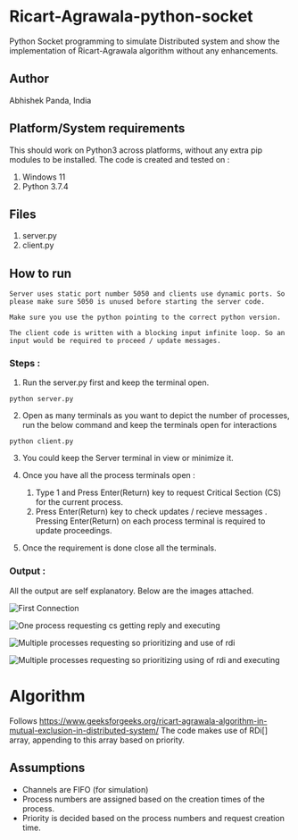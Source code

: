 # Ricart-Agrawala-python-socket
Python Socket programming to simulate Distributed system and show the implementation of Ricart-Agrawala algorithm without any enhancements.

## Author
Abhishek Panda, India

## Platform/System requirements
This should work on Python3 across platforms, without any extra pip modules to be installed. The code is created and tested on :
1. Windows 11
2. Python 3.7.4 

## Files
1. server.py
2. client.py

## How to run 
```
Server uses static port number 5050 and clients use dynamic ports. So please make sure 5050 is unused before starting the server code.
```
```
Make sure you use the python pointing to the correct python version. 
```
```
The client code is written with a blocking input infinite loop. So an input would be required to proceed / update messages.
```
### Steps : 
1. Run the server.py first and keep the terminal open.
```
python server.py
```
2. Open as many terminals as you want to depict the number of processes, run the below command and keep the terminals open for interactions
```
python client.py
```
3. You could keep the Server terminal in view or minimize it.

4. Once you have all the process terminals open :
    1. Type 1 and Press Enter(Return) key to request Critical Section (CS) for the current process.
    2. Press Enter(Return) key to check updates / recieve messages . Pressing Enter(Return) on each process terminal is required to update proceedings.

5. Once the requirement is done close all the terminals.

### Output :
All the output are self explanatory. Below are the images attached. 

![First Connection](https://github.com/abhi-panda/Ricart-Agrawala-python-socket/images/1.png "First Connection")

![One process requesting cs getting reply and executing](https://github.com/abhi-panda/Ricart-Agrawala-python-socket/images/4.png "One process requesting cs getting reply and executing")

![Multiple processes requesting so prioritizing and use of rdi](https://github.com/abhi-panda/Ricart-Agrawala-python-socket/images/2.png "Multiple processes requesting so prioritizing and use of rdi")

![Multiple processes requesting so prioritizing using of rdi and executing](https://github.com/abhi-panda/Ricart-Agrawala-python-socket/images/3.png "Multiple processes requesting so prioritizing using of rdi and executing")


# Algorithm 
Follows https://www.geeksforgeeks.org/ricart-agrawala-algorithm-in-mutual-exclusion-in-distributed-system/
The code makes use of RDi[] array, appending to this array based on priority.

## Assumptions
* Channels are FIFO (for simulation)
* Process numbers are assigned based on the creation times of the process.
* Priority is decided based on the process numbers and request creation time.
